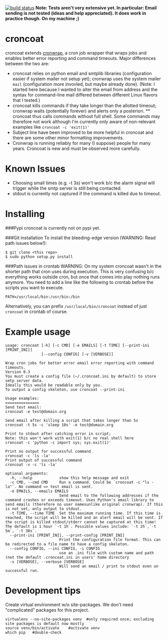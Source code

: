 [![build status](https://travis-ci.org/MatthiasKauer/croncoat.png?branch=master)](https://travis-ci.org/MatthiasKauer/croncoat)
**Note: Tests aren't very extensive yet. In particular: Email sending is not tested (ideas and help appreciated). It does work in practice though. On my machine ;)**

croncoat
===========================================
croncoat extends [cronwrap](https://github.com/Doist/cronwrap), a cron job wrapper that wraps jobs and enables better error reporting and command timeouts.
Major differences between the two are:

* croncoat relies on python email and smtplib libraries (configuration easier if system mailer not setup yet); cronwrap uses the system mailer ```mail``` (configuration more invovled, but maybe already done).
(Note: I started here because I wanted to alter the email from address and the syntax for command-line mail differed between different Linux flavors that I tested.)
* croncoat kills commands if they take longer than the allotted timeout; cronwrap waits (potentially forever) and alerts only a posteriori.
** croncoat thus calls commands without full shell. Some commands may therefore not work although I'm currently only aware of non-relevant examples like ```croncoat -c 'exit(1)'```
* Subject line have been improved to be more helpful in croncoat and there are some other minor formatting improvements.
* Cronwrap is running reliably for many (I suppose) people for many years. Croncoat is new and must be observed more carefully.

Known Issues
===========

* Choosing small times (e.g. -t 3s) won't work b/c the alarm signal will trigger while the smtp server is still being contacted.
* stdout is currently not captured if the command is killed due to timeout.

Installing
===========

###Pypi
croncoat is currently not on pypi yet.

###Git installation
To install the bleeding-edge version (WARNING: Read path issues below!):

    $ git clone <this repo>
    $ sudo python setup.py install

###Path issues in crontab
WARNING: On my system croncoat wasn't in the shorter path that cron uses during execution. This is very confusing b/c everything works outside cron, but once that comes into play nothing runs anymore. You need to add a line like the following to crontab before the scripts you want to execute.

```
PATH=/usr/local/bin:/usr/bin:/bin
```

Alternatively, you can prefix ```/usr/local/bin/croncoat``` instead of just ```croncoat``` in crontab of course.

Example usage
===========

```
usage: croncoat [-h] [-c CMD] [-e EMAILS] [-t TIME] [--print-ini [PRINT_INI]]
                [--config CONFIG] [-v [VERBOSE]]

Wrap cron jobs for better error email error reporting with command timeouts.
Version 0.3
You must create a config file (~/.croncoat.ini by default) to store smtp server data.
Ideally this would be readable only by you.
To output a config skeleton, use croncoat --print-ini

Usage examples:
===============
Send test email:
croncoat -e test@domain.org

Send email after killing a script that takes longer than 5s
croncoat -t 5s -c 'sleep 10s' -e test@domain.org

Print to stdout after catching error in script;
Note: this won't work with exit(1) b/c no real shell here
croncoat -c 'python -c import sys; sys.exit(1)'

Print no output for successful command
croncoat -c 'ls -la'
Print output of successful command
croncoat -v -c 'ls -la'

optional arguments:
  -h, --help            show this help message and exit
  -c CMD, --cmd CMD     Run a command. Could be `croncoat -c "ls -la"`. No command => test email is sent.
  -e EMAILS, --emails EMAILS
                        Send email to the following addresses if the command crashes or exceeds timeout. Uses Python's email library to send emails (therefore no user namesunlike original cronwrap). If this is not set, only output to stdout.
  -t TIME, --time TIME  Set the maximum running time. If this time is reached, the script will be killed and an alert email will be sent. If the script is killed stdout/stderr cannot be captured at this time! The default is 1 hour `-t 1h`. Possible values include: `-t 2h`,`-t 5m`, `-t 30s`.
  --print-ini [PRINT_INI], --print-config [PRINT_INI]
                        Print the configuration file format. This can be redirected to a file name to have a config skeleton.
  --config CONFIG, --ini CONFIG, -i CONFIG
                        use an .ini file with custom name and path  (not the default .croncoat.ini in users' home directory
  -v [VERBOSE], --verbose [VERBOSE]
                        Will send an email / print to stdout even on successful run.
```

Development tips
=============
Create virtual environment w/o site-packages. We don't need "complicated" packages for this project.
```
virtualenv --no-site-packages venv  #only required once; excluding site packages is default now mostly
source venv/bin/activate    #activate venv
which pip   #double-check
```

